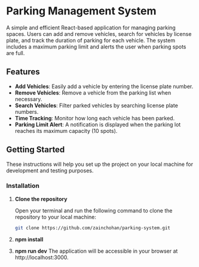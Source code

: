 # Parking Management System

A simple and efficient React-based application for managing parking spaces. Users can add and remove vehicles, search for vehicles by license plate, and track the duration of parking for each vehicle. The system includes a maximum parking limit and alerts the user when parking spots are full.

## Features

- **Add Vehicles**: Easily add a vehicle by entering the license plate number.
- **Remove Vehicles**: Remove a vehicle from the parking list when necessary.
- **Search Vehicles**: Filter parked vehicles by searching license plate numbers.
- **Time Tracking**: Monitor how long each vehicle has been parked.
- **Parking Limit Alert**: A notification is displayed when the parking lot reaches its maximum capacity (10 spots).

## Getting Started

These instructions will help you set up the project on your local machine for development and testing purposes.

### Installation

1. **Clone the repository**

   Open your terminal and run the following command to clone the repository to your local machine:

   ```bash
   git clone https://github.com/zainchohan/parking-system.git

   ```

2. **npm install**

3. **npm run dev**
   The application will be accessible in your browser at http://localhost:3000.
